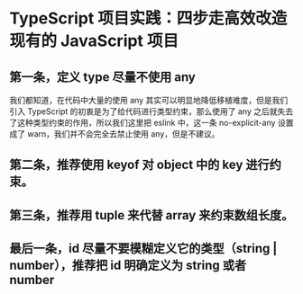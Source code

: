 # TypeScript 项目实践：四步走高效改造现有的 JavaScript 项目

## 第一条，定义 type 尽量不使用 any
我们都知道，在代码中大量的使用 any 其实可以明显地降低移植难度，但是我们引入 TypeScript 的初衷是为了给代码进行类型约束，那么使用了 any 之后就失去了这种类型约束的作用，所以我们这里把 eslink 中，这一条 no-explicit-any 设置成了 warn，我们并不会完全去禁止使用 any，但是不建议。
## 第二条，推荐使用 keyof 对 object 中的 key 进行约束。


## 第三条，推荐用 tuple 来代替 array 来约束数组长度。


## 最后一条，id 尽量不要模糊定义它的类型（string | number），推荐把 id 明确定义为 string 或者 number